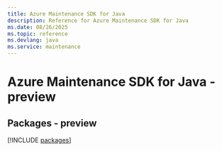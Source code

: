 ```yaml
---
title: Azure Maintenance SDK for Java
description: Reference for Azure Maintenance SDK for Java
ms.date: 08/26/2025
ms.topic: reference
ms.devlang: java
ms.service: maintenance
---
```

# Azure Maintenance SDK for Java - preview
## Packages - preview
[!INCLUDE [packages](maintenance-index.md)]